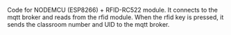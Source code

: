 Code for NODEMCU (ESP8266) + RFID-RC522 module.
It connects to the mqtt broker and reads from the rfid module.
When the rfid key is pressed, it sends the classroom number and UID to the mqtt broker.

